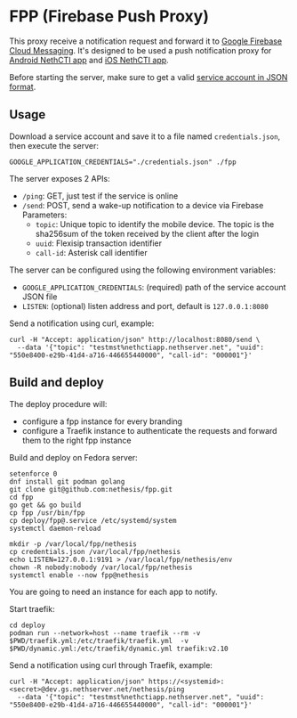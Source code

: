 # FPP (Firebase Push Proxy)

This proxy receive a notification request and forward it to [Google Firebase Cloud Messaging](https://firebase.google.com/docs/cloud-messaging).
It's designed to be used a push notification proxy for [Android NethCTI app](https://github.com/nethesis/nethcti-app-android)
and [iOS NethCTI app](https://github.com/nethesis/nethcti-app-iphone).

Before starting the server, make sure to get a valid [service account in JSON format](https://firebase.google.com/docs/admin/setup).

## Usage

Download a service account and save it to a file named `credentials.json`, then execute the server:
```
GOOGLE_APPLICATION_CREDENTIALS="./credentials.json" ./fpp
```

The server exposes 2 APIs:

- `/ping`: GET, just test if the service is online
- `/send`: POST, send a wake-up notification to a device via Firebase
  Parameters:
  - `topic`: Unique topic to identify the mobile device. The topic is the sha256sum of the token received by the client
  after the login
  - `uuid`: Flexisip transaction identifier
  - `call-id`: Asterisk call identifier

The server can be configured using the following environment variables:
- `GOOGLE_APPLICATION_CREDENTIALS`: (required) path of the service account JSON file
- `LISTEN`: (optional) listen address and port, default is `127.0.0.1:8080`


Send a notification using curl, example:
```
curl -H "Accept: application/json" http://localhost:8080/send \
  --data '{"topic": "testmst%nethctiapp.nethserver.net", "uuid": "550e8400-e29b-41d4-a716-446655440000", "call-id": "000001"}'
```

## Build and deploy

The deploy procedure will:
- configure a fpp instance for every branding
- configure a Traefik instance to authenticate the requests and forward them to the right fpp instance


Build and deploy on Fedora server:
```
setenforce 0
dnf install git podman golang
git clone git@github.com:nethesis/fpp.git
cd fpp
go get && go build
cp fpp /usr/bin/fpp
cp deploy/fpp@.service /etc/systemd/system
systemctl daemon-reload

mkdir -p /var/local/fpp/nethesis
cp credentials.json /var/local/fpp/nethesis
echo LISTEN=127.0.0.1:9191 > /var/local/fpp/nethesis/env
chown -R nobody:nobody /var/local/fpp/nethesis
systemctl enable --now fpp@nethesis
```

You are going to need an instance for each app to notify.

Start traefik:
```
cd deploy
podman run --network=host --name traefik --rm -v $PWD/traefik.yml:/etc/traefik/traefik.yml  -v $PWD/dynamic.yml:/etc/traefik/dynamic.yml traefik:v2.10 
```

Send a notification using curl through Traefik, example:
```
curl -H "Accept: application/json" https://<systemid>:<secret>@dev.gs.nethserver.net/nethesis/ping
  --data '{"topic": "testmst%nethctiapp.nethserver.net", "uuid": "550e8400-e29b-41d4-a716-446655440000", "call-id": "000001"}'
```

